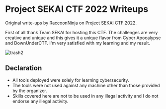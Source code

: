 # Project SEKAI CTF 2022 Writeups

Original write-ups by [RaccoonNinja](https://ctf.sekai.team/teams/236) on [Project SEKAI CTF 2022](https://ctf.sekai.team).

First of all thank Team SEKAI for hosting this CTF. The challenges are very creative and unique and this gives it a unique flavor from Cyber Apocalypse and DownUnderCTF. I'm very satisfied with my learning and my result.

![trash2](https://user-images.githubusercontent.com/114584910/193622836-806b28ae-0922-456a-b009-27959bb51308.png)

## Declaration

- All tools deployed were solely for learning cybersecurity.
- The tools were not used against any machine other than those provided by the organizer.
- Skills covered here are not to be used in any illegal activity and I do not endorse any illegal activity.
